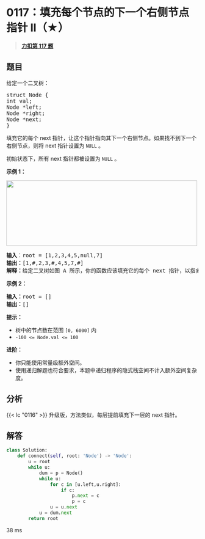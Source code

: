 # 0117：填充每个节点的下一个右侧节点指针 II（★）


> <u>**[力扣第 117 题](https://leetcode.cn/problems/populating-next-right-pointers-in-each-node-ii/)**</u>

## 题目

<p>给定一个二叉树：</p>

<pre>
struct Node {
int val;
Node *left;
Node *right;
Node *next;
}</pre>

<p>填充它的每个 next 指针，让这个指针指向其下一个右侧节点。如果找不到下一个右侧节点，则将 next 指针设置为 <code>NULL</code> 。</p>

<p>初始状态下，所有 next 指针都被设置为 <code>NULL</code> 。</p>



<p><strong>示例 1：</strong></p>
<img alt="" src="https://assets.leetcode.com/uploads/2019/02/15/117_sample.png" style="width: 500px; height: 171px;" />
<pre>
<strong>输入</strong>：root = [1,2,3,4,5,null,7]
<strong>输出：</strong>[1,#,2,3,#,4,5,7,#]
<strong>解释：</strong>给定二叉树如图 A 所示，你的函数应该填充它的每个 next 指针，以指向其下一个右侧节点，如图 B 所示。序列化输出按层序遍历顺序（由 next 指针连接），'#' 表示每层的末尾。</pre>

<p><strong class="example">示例 2：</strong></p>

<pre>
<strong>输入：</strong>root = []
<strong>输出：</strong>[]
</pre>



<p><strong>提示：</strong></p>

<ul>
<li>树中的节点数在范围 <code>[0, 6000]</code> 内</li>
<li><code>-100 &lt;= Node.val &lt;= 100</code></li>
</ul>

<p><strong>进阶：</strong></p>

<ul>
<li>你只能使用常量级额外空间。</li>
<li>使用递归解题也符合要求，本题中递归程序的隐式栈空间不计入额外空间复杂度。</li>
</ul>

<ul>
</ul>


## 分析

 {{< lc "0116" >}} 升级版，方法类似，每层提前填充下一层的 next 指针。
	
## 解答

```python
class Solution:
    def connect(self, root: 'Node') -> 'Node':
        u = root
        while u:
            dum = p = Node()
            while u:
                for c in [u.left,u.right]:
                    if c:
                        p.next = c
                        p = c
                u = u.next
            u = dum.next
        return root
```
38 ms

